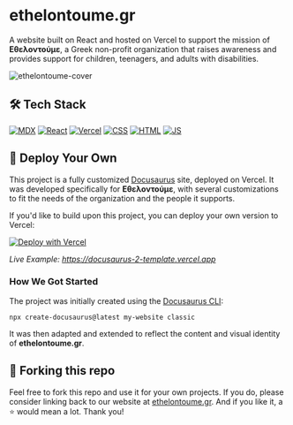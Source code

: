 # ethelontoume.gr
A website built on React and hosted on Vercel to support the mission of **Εθελοντούμε**, a Greek non-profit organization that raises awareness and provides support for children, teenagers, and adults with disabilities.

![ethelontoume-cover](static/img/logo-512x512.png)

## 🛠️ Tech Stack
[![MDX](https://skillicons.dev/icons?i=md)](https://mdxjs.com/)
[![React](https://skillicons.dev/icons?i=react)](https://react.dev)
[![Vercel](https://skillicons.dev/icons?i=vercel)](https://vercel.com)
[![CSS](https://skillicons.dev/icons?i=css)](https://developer.mozilla.org/en-US/docs/Web/CSS)
[![HTML](https://skillicons.dev/icons?i=html)](https://developer.mozilla.org/en-US/docs/Web/HTML)
[![JS](https://skillicons.dev/icons?i=js)](https://developer.mozilla.org/en-US/docs/Web/JavaScript)

## 🚀 Deploy Your Own
This project is a fully customized [Docusaurus](https://v2.docusaurus.io) site, deployed on Vercel. It was developed specifically for **Εθελοντούμε**, with several customizations to fit the needs of the organization and the people it supports.

If you'd like to build upon this project, you can deploy your own version to Vercel:

[![Deploy with Vercel](https://vercel.com/button)](https://vercel.com/new/clone?repository-url=https://github.com/vercel/vercel/tree/main/docusaurus-2&template=docusaurus-2)

_Live Example: https://docusaurus-2-template.vercel.app_

### How We Got Started
The project was initially created using the [Docusaurus CLI](https://v2.docusaurus.io/docs/installation#scaffold-project-website):

```shell
npx create-docusaurus@latest my-website classic
```

It was then adapted and extended to reflect the content and visual identity of **ethelontoume.gr**.

## 🍴 Forking this repo
Feel free to fork this repo and use it for your own projects. If you do, please consider linking back to our website at [ethelontoume.gr](https://ethelontoume.gr). And if you like it, a ⭐️ would mean a lot. Thank you!
